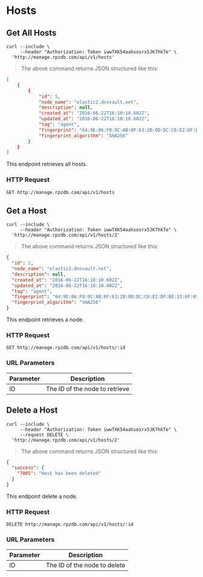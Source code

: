 # Hosts

## Get All Hosts


```shell
curl --include \
     --header "Authorization: Token iwwTXK54aahsosrx5JK7hkTe" \
  'http://manage.rpzdb.com/api/v1/hosts'
```

> The above command returns JSON structured like this:

```json
[
    {
        {
            "id": 5,
            "node_name": "elastic2.dnsvault.net",
            "description": null,
            "created_at": "2016-06-22T16:10:10.602Z",
            "updated_at": "2016-06-22T16:10:10.602Z",
            "tag": "agent",
            "fingerprint": "64:9E:06:F0:0C:AB:0F:63:2B:0D:DC:C6:E2:DF:BE:33:8F:69:3C:A0:99:D8:1F:65:76:AE:EA:DA:C6:64:12:3F",
            "fingerprint_algorithm": "SHA256"
        }
    }
]
```

This endpoint retrieves all hosts.

### HTTP Request

`GET http://manage.rpzdb.com/api/v1/hosts`



## Get a Host


```shell
curl --include \
     --header "Authorization: Token iwwTXK54aahsosrx5JK7hkTe" \
  'http://manage.rpzdb.com/api/v1/hosts/2'
```


> The above command returns JSON structured like this:

```json
{
  "id": 2,
  "node_name": "elastic2.dnsvault.net",
  "description": null,
  "created_at": "2016-06-22T16:10:10.602Z",
  "updated_at": "2016-06-22T16:10:10.602Z",
  "tag": "agent",
  "fingerprint": "64:9E:06:F0:0C:AB:0F:63:2B:0D:DC:C6:E2:DF:BE:33:8F:69:3C:A0:99:D8:1F:65:76:AE:EA:DA:C6:64:12:3F",
  "fingerprint_algorithm": "SHA256"
}
```

This endpoint retrieves a node.

### HTTP Request

`GET http://manage.rpzdb.com/api/v1/hosts/:id`

### URL Parameters

Parameter | Description
--------- | -----------
ID | The ID of the node to retrieve

## Delete a Host
```shell
curl --include \
     --header "Authorization: Token iwwTXK54aahsosrx5JK7hkTe" \
     --request DELETE \
  'http://manage.rpzdb.com/api/v1/hosts/2'
```


> The above command returns JSON structured like this:

```json
{
  "success": {
    "7005": "Host has been deleted"
  }
}
```

This endpoint delete a node.


### HTTP Request

`DELETE http://manage.rpzdb.com/api/v1/hosts/:id`

### URL Parameters

Parameter | Description
--------- | -----------
ID | The ID of the node to delete

